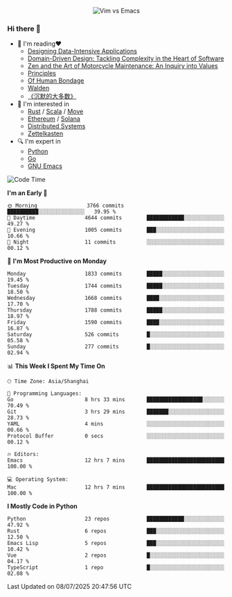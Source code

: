 <p align="center">
    <img src="https://gist.githubusercontent.com/coldnight/e696baffb094e71c96cb302118878eae/raw/40ea5053a6f66cc65f90f437e4173497da225958/banner.gif" alt="Vim vs Emacs" />
</p>

### Hi there 👋

- 📖 I'm reading❤️
    + [Designing Data-Intensive Applications](https://www.oreilly.com/library/view/designing-data-intensive-applications/9781491903063/)
    + [Domain-Driven Design: Tackling Complexity in the Heart of Software](https://www.dddcommunity.org/book/evans_2003/)
    + [Zen and the Art of Motorcycle Maintenance: An Inquiry into Values](https://en.wikipedia.org/wiki/Zen_and_the_Art_of_Motorcycle_Maintenance)
    + [Principles](https://www.principles.com/)
    + [Of Human Bondage](https://en.wikipedia.org/wiki/Of_Human_Bondage)
    + [Walden](https://en.wikipedia.org/wiki/Walden)
    + [《沉默的大多数》](https://en.wikipedia.org/wiki/Silent_majority)
- 🌱 I'm interested in
    + [Rust](https://www.rust-lang.org/) / [Scala](https://www.scala-lang.org/) / [Move](https://github.com/move-language/move/)
    + [Ethereum](https://ethereum.org/en/) / [Solana](https://solana.com/)
	+ [Distributed Systems](https://www.linuxzen.com/notes/topics/20200320174417_%E5%88%86%E5%B8%83%E5%BC%8F/)
	+ [Zettelkasten](https://www.linuxzen.com/notes/notes/20220120080920-slip_box/)
- 🔍 I'm expert in
    + [Python](https://www.python.org/)
    + [Go](https://go.dev/)
    + [GNU Emacs](https://www.gnu.org/software/emacs/)

<!--START_SECTION:waka-->
![Code Time](http://img.shields.io/badge/Code%20Time-3%2C314%20hrs%2044%20mins-blue)

**I'm an Early 🐤** 

```text
🌞 Morning                3766 commits        ██████████░░░░░░░░░░░░░░░   39.95 % 
🌆 Daytime                4644 commits        ████████████░░░░░░░░░░░░░   49.27 % 
🌃 Evening                1005 commits        ███░░░░░░░░░░░░░░░░░░░░░░   10.66 % 
🌙 Night                  11 commits          ░░░░░░░░░░░░░░░░░░░░░░░░░   00.12 % 
```
📅 **I'm Most Productive on Monday** 

```text
Monday                   1833 commits        █████░░░░░░░░░░░░░░░░░░░░   19.45 % 
Tuesday                  1744 commits        █████░░░░░░░░░░░░░░░░░░░░   18.50 % 
Wednesday                1668 commits        ████░░░░░░░░░░░░░░░░░░░░░   17.70 % 
Thursday                 1788 commits        █████░░░░░░░░░░░░░░░░░░░░   18.97 % 
Friday                   1590 commits        ████░░░░░░░░░░░░░░░░░░░░░   16.87 % 
Saturday                 526 commits         █░░░░░░░░░░░░░░░░░░░░░░░░   05.58 % 
Sunday                   277 commits         █░░░░░░░░░░░░░░░░░░░░░░░░   02.94 % 
```


📊 **This Week I Spent My Time On** 

```text
🕑︎ Time Zone: Asia/Shanghai

💬 Programming Languages: 
Go                       8 hrs 33 mins       ██████████████████░░░░░░░   70.49 % 
Git                      3 hrs 29 mins       ███████░░░░░░░░░░░░░░░░░░   28.73 % 
YAML                     4 mins              ░░░░░░░░░░░░░░░░░░░░░░░░░   00.66 % 
Protocol Buffer          0 secs              ░░░░░░░░░░░░░░░░░░░░░░░░░   00.12 % 

🔥 Editors: 
Emacs                    12 hrs 7 mins       █████████████████████████   100.00 % 

💻 Operating System: 
Mac                      12 hrs 7 mins       █████████████████████████   100.00 % 
```

**I Mostly Code in Python** 

```text
Python                   23 repos            ████████████░░░░░░░░░░░░░   47.92 % 
Rust                     6 repos             ███░░░░░░░░░░░░░░░░░░░░░░   12.50 % 
Emacs Lisp               5 repos             ███░░░░░░░░░░░░░░░░░░░░░░   10.42 % 
Vue                      2 repos             █░░░░░░░░░░░░░░░░░░░░░░░░   04.17 % 
TypeScript               1 repo              █░░░░░░░░░░░░░░░░░░░░░░░░   02.08 % 
```




 Last Updated on 08/07/2025 20:47:56 UTC
<!--END_SECTION:waka-->
